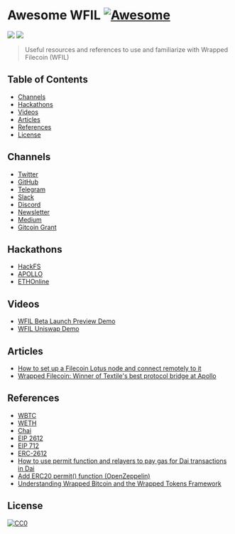 # Awesome WFIL [![Awesome](https://cdn.rawgit.com/sindresorhus/awesome/d7305f38d29fed78fa85652e3a63e154dd8e8829/media/badge.svg)](https://github.com/sindresorhus/awesome)

[![](https://img.shields.io/badge/made%20by-WFIL%20Labs-blue.svg?style=flat-square)](https://github.com/wfil)
[![](https://img.shields.io/badge/project-WFIL-blue.svg?style=flat-square)](https://github.com/wfil/wfil-contracts)

> Useful resources and references to use and familiarize with Wrapped Filecoin (WFIL)
 

## Table of Contents

- [Channels](#channels) 
- [Hackathons](#hackathons)
- [Videos](#videos)
- [Articles](#articles)
- [References](#references)
- [License](#license)

## Channels
- [Twitter](https://twitter.com/WrappedFIL)
- [GitHub](https://github.com/wfil)
- [Telegram](https://t.me/WrappedFIL)
- [Slack](https://wrapped-filecoin.slack.com)
- [Discord](https://discord.gg/uUY5pF5a)
- [Newsletter](https://wfil.substack.com)
- [Medium](https://medium.com/@wfil)
- [Gitcoin Grant](https://gitcoin.co/grants/1454/wrapped-filecoin-wfil)

## Hackathons
- [HackFS](https://hack.ethglobal.co/showcase/wfil-recCwbCnY2rnipjcR)
- [APOLLO](https://gitcoin.co/issue/textileio/docs/213/100023618)
- [ETHOnline](https://hack.ethglobal.co/showcase/wrapped-filecoin-wfil-recHEoUa9GgSZWZ02)

## Videos
- [WFIL Beta Launch Preview Demo](https://www.youtube.com/watch?v=yMO9LXHGRkg&feature=emb_logo)
- [WFIL Uniswap Demo](https://www.youtube.com/watch?time_continue=1&v=FYAZ798GkfA&feature=emb_logo)

## Articles
- [How to set up a Filecoin Lotus node and connect remotely to it](https://medium.com/coinmonks/how-to-set-up-a-filecoin-lotus-node-and-connect-remotely-to-it-208c2f810060)
- [Wrapped Filecoin: Winner of Textile's best protocol bridge at Apollo](https://blog.textile.io/wfil-best-protoco-bridge-apollo/)

## References

- [WBTC](https://etherscan.io/address/0x2260fac5e5542a773aa44fbcfedf7c193bc2c599#code)
- [WETH](https://etherscan.io/address/0xc02aaa39b223fe8d0a0e5c4f27ead9083c756cc2#code)
- [Chai](https://github.com/dapphub/chai)
- [EIP 2612](https://github.com/ethereum/EIPs/blob/8a34d644aacf0f9f8f00815307fd7dd5da07655f/EIPS/eip-2612.md)
- [EIP 712](https://eips.ethereum.org/EIPS/eip-712)
- [ERC-2612](https://github.com/ethereum/EIPs/issues/2613)
- [How to use permit function and relayers to pay gas for Dai transactions in Dai](https://github.com/makerdao/developerguides/blob/master/dai/dai-permit-function/how-to-use-permit-function.md)
- [Add ERC20 permit() function (OpenZeppelin)](https://github.com/OpenZeppelin/openzeppelin-contracts/issues/2206)
- [Understanding Wrapped Bitcoin and the Wrapped Tokens Framework](https://medium.com/@mutheevincent/understanding-wrapped-bitcoin-and-the-wrapped-tokens-framework-6ed45e52acdb)

## License
[![CC0](https://licensebuttons.net/p/zero/1.0/88x31.png)](https://creativecommons.org/publicdomain/zero/1.0/)
